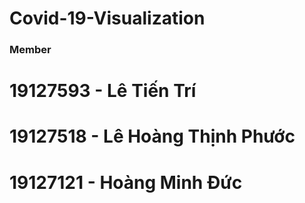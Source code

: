 # Covid-19-Visualization
### Member
# 19127593 - Lê Tiến Trí
# 19127518 - Lê Hoàng Thịnh Phước
# 19127121 - Hoàng Minh Đức
